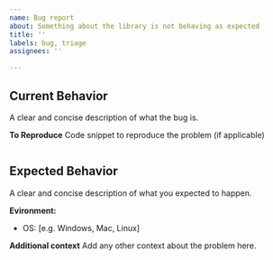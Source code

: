 ```yaml
---
name: Bug report
about: Something about the library is not behaving as expected
title: ''
labels: bug, triage
assignees: ''

---
```


## Current Behavior
A clear and concise description of what the bug is.

**To Reproduce**
Code snippet to reproduce the problem (if applicable)
```go

```

## Expected Behavior
A clear and concise description of what you expected to happen.

**Evironment:**
 - OS: [e.g. Windows, Mac, Linux]

**Additional context**
Add any other context about the problem here.
